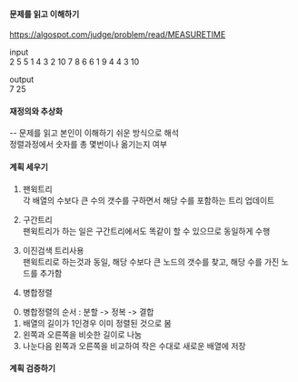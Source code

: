 #### 문제를 읽고 이해하기
https://algospot.com/judge/problem/read/MEASURETIME

input</br>
2
5
5 1 4 3 2
10
7 8 6 6 1 9 4 4 3 10


output</br>
7
25
 
#### 재정의와 추상화<br>
-- 문제를 읽고 본인이 이해하기 쉬운 방식으로 해석<br>
정렬과정에서 숫자를 총 몇번이나 옮기는지 여부

#### 계획 세우기<br>
1) 팬윅트리<br>
각 배열의 수보다 큰 수의 갯수를 구하면서 해당 수를 포함하는 트리 업데이트<br>

2) 구간트리<br>
팬윅트리가 하는 일은 구간트리에서도 똑같이 할 수 있으므로 동일하게 수행<br>

3) 이진검색 트리사용<br>
팬윅트리로 하는것과 동일, 해당 수보다 큰 노드의 갯수를 찾고, 해당 수를 가진 노드를 추가함<br>

4) 병합정렬<br>
0. 병합정렬의 순서 : 분할 -> 정복 -> 결합
1. 배열의 길이가 1인경우 이미 정렬된 것으로 봄
2. 왼쪽과 오른쪽을 비슷한 길이로 나눔
3. 나눈다음 왼쪽과 오른쪽을 비교하여 작은 수대로 새로운 배열에 저장


#### 계획 검증하기
